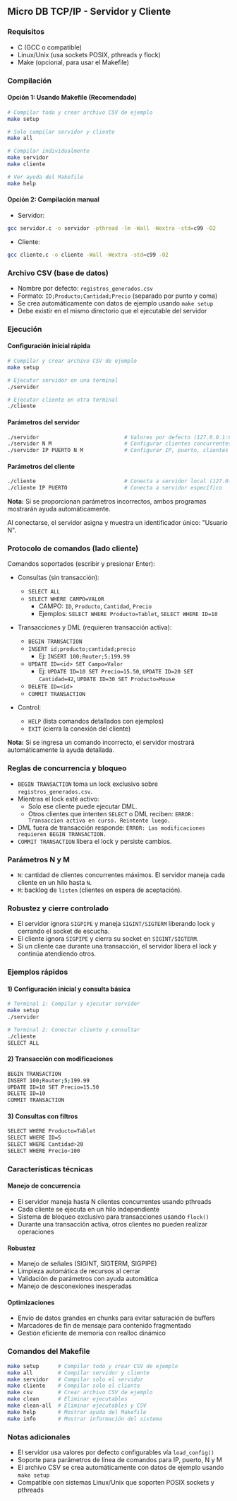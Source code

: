 ## Micro DB TCP/IP - Servidor y Cliente

### Requisitos
- C (GCC o compatible)
- Linux/Unix (usa sockets POSIX, pthreads y flock)
- Make (opcional, para usar el Makefile)

### Compilación

#### Opción 1: Usando Makefile (Recomendado)
```bash
# Compilar todo y crear archivo CSV de ejemplo
make setup

# Solo compilar servidor y cliente
make all

# Compilar individualmente
make servidor
make cliente

# Ver ayuda del Makefile
make help
```

#### Opción 2: Compilación manual
- Servidor:
```bash
gcc servidor.c -o servidor -pthread -lm -Wall -Wextra -std=c99 -O2
```
- Cliente:
```bash
gcc cliente.c -o cliente -Wall -Wextra -std=c99 -O2
```

### Archivo CSV (base de datos)
- Nombre por defecto: `registros_generados.csv`
- Formato: `ID;Producto;Cantidad;Precio` (separado por punto y coma)
- Se crea automáticamente con datos de ejemplo usando `make setup`
- Debe existir en el mismo directorio que el ejecutable del servidor

### Ejecución

#### Configuración inicial rápida
```bash
# Compilar y crear archivo CSV de ejemplo
make setup

# Ejecutar servidor en una terminal
./servidor

# Ejecutar cliente en otra terminal
./cliente
```

#### Parámetros del servidor
```bash
./servidor                           # Valores por defecto (127.0.0.1:8080, N=5, M=5)
./servidor N M                       # Configurar clientes concurrentes (N) y backlog (M)
./servidor IP PUERTO N M             # Configurar IP, puerto, clientes concurrentes y backlog
```

#### Parámetros del cliente
```bash
./cliente                            # Conecta a servidor local (127.0.0.1:8080)
./cliente IP PUERTO                  # Conecta a servidor específico
```

**Nota:** Si se proporcionan parámetros incorrectos, ambos programas mostrarán ayuda automáticamente.

Al conectarse, el servidor asigna y muestra un identificador único: "Usuario N".

### Protocolo de comandos (lado cliente)
Comandos soportados (escribir y presionar Enter):
- Consultas (sin transacción):
  - `SELECT ALL`
  - `SELECT WHERE CAMPO=VALOR`
    - CAMPO: `ID`, `Producto`, `Cantidad`, `Precio`
    - Ejemplos: `SELECT WHERE Producto=Tablet`, `SELECT WHERE ID=10`

- Transacciones y DML (requieren transacción activa):
  - `BEGIN TRANSACTION`
  - `INSERT id;producto;cantidad;precio`
    - Ej: `INSERT 100;Router;5;199.99`
  - `UPDATE ID=<id> SET Campo=Valor`
    - Ej: `UPDATE ID=10 SET Precio=15.50`, `UPDATE ID=20 SET Cantidad=42`, `UPDATE ID=30 SET Producto=Mouse`
  - `DELETE ID=<id>`
  - `COMMIT TRANSACTION`

- Control:
  - `HELP` (lista comandos detallados con ejemplos)
  - `EXIT` (cierra la conexión del cliente)

**Nota:** Si se ingresa un comando incorrecto, el servidor mostrará automáticamente la ayuda detallada.

### Reglas de concurrencia y bloqueo
- `BEGIN TRANSACTION` toma un lock exclusivo sobre `registros_generados.csv`.
- Mientras el lock esté activo:
  - Solo ese cliente puede ejecutar DML.
  - Otros clientes que intenten `SELECT` o DML reciben: `ERROR: Transaccion activa en curso. Reintente luego.`
- DML fuera de transacción responde: `ERROR: Las modificaciones requieren BEGIN TRANSACTION.`
- `COMMIT TRANSACTION` libera el lock y persiste cambios.

### Parámetros N y M
- `N`: cantidad de clientes concurrentes máximos. El servidor maneja cada cliente en un hilo hasta `N`.
- `M`: backlog de `listen` (clientes en espera de aceptación).

### Robustez y cierre controlado
- El servidor ignora `SIGPIPE` y maneja `SIGINT/SIGTERM` liberando lock y cerrando el socket de escucha.
- El cliente ignora `SIGPIPE` y cierra su socket en `SIGINT/SIGTERM`.
- Si un cliente cae durante una transacción, el servidor libera el lock y continúa atendiendo otros.

### Ejemplos rápidos

#### 1) Configuración inicial y consulta básica
```bash
# Terminal 1: Compilar y ejecutar servidor
make setup
./servidor

# Terminal 2: Conectar cliente y consultar
./cliente
SELECT ALL
```

#### 2) Transacción con modificaciones
```bash
BEGIN TRANSACTION
INSERT 100;Router;5;199.99
UPDATE ID=10 SET Precio=15.50
DELETE ID=10
COMMIT TRANSACTION
```

#### 3) Consultas con filtros
```bash
SELECT WHERE Producto=Tablet
SELECT WHERE ID=5
SELECT WHERE Cantidad>20
SELECT WHERE Precio<100
```

### Características técnicas

#### Manejo de concurrencia
- El servidor maneja hasta N clientes concurrentes usando pthreads
- Cada cliente se ejecuta en un hilo independiente
- Sistema de bloqueo exclusivo para transacciones usando `flock()`
- Durante una transacción activa, otros clientes no pueden realizar operaciones

#### Robustez
- Manejo de señales (SIGINT, SIGTERM, SIGPIPE)
- Limpieza automática de recursos al cerrar
- Validación de parámetros con ayuda automática
- Manejo de desconexiones inesperadas

#### Optimizaciones
- Envío de datos grandes en chunks para evitar saturación de buffers
- Marcadores de fin de mensaje para contenido fragmentado
- Gestión eficiente de memoria con realloc dinámico

### Comandos del Makefile
```bash
make setup      # Compilar todo y crear CSV de ejemplo
make all        # Compilar servidor y cliente
make servidor   # Compilar solo el servidor
make cliente    # Compilar solo el cliente
make csv        # Crear archivo CSV de ejemplo
make clean      # Eliminar ejecutables
make clean-all  # Eliminar ejecutables y CSV
make help       # Mostrar ayuda del Makefile
make info       # Mostrar información del sistema
```

### Notas adicionales
- El servidor usa valores por defecto configurables vía `load_config()`
- Soporte para parámetros de línea de comandos para IP, puerto, N y M
- El archivo CSV se crea automáticamente con datos de ejemplo usando `make setup`
- Compatible con sistemas Linux/Unix que soporten POSIX sockets y pthreads